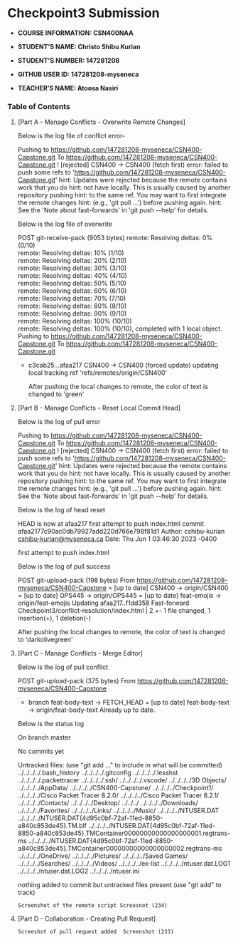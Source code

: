 # Checkpoint3 Submission

- **COURSE INFORMATION: CSN400NAA**
 
- **STUDENT’S NAME: Christo Shibu Kurian**

- **STUDENT'S NUMBER: 147281208**

- **GITHUB USER ID: 147281208-myseneca**

- **TEACHER’S NAME: Atoosa Nasiri**


### Table of Contents

1. [Part A - Manage Conflicts - Overwrite Remote Changes]
 
     Below is the log file of conflict error-

    Pushing to https://github.com/147281208-myseneca/CSN400-Capstone.git
To https://github.com/147281208-myseneca/CSN400-Capstone.git
 ! [rejected]        CSN400 -> CSN400 (fetch first)
error: failed to push some refs to 'https://github.com/147281208-myseneca/CSN400-Capstone.git'
hint: Updates were rejected because the remote contains work that you do
hint: not have locally. This is usually caused by another repository pushing
hint: to the same ref. You may want to first integrate the remote changes
hint: (e.g., 'git pull ...') before pushing again.
hint: See the 'Note about fast-forwards' in 'git push --help' for details.


    Below is the log file of overwrite


   POST git-receive-pack (9053 bytes)
remote: Resolving deltas:   0% (0/10)        
remote: Resolving deltas:  10% (1/10)        
remote: Resolving deltas:  20% (2/10)        
remote: Resolving deltas:  30% (3/10)        
remote: Resolving deltas:  40% (4/10)        
remote: Resolving deltas:  50% (5/10)        
remote: Resolving deltas:  60% (6/10)        
remote: Resolving deltas:  70% (7/10)        
remote: Resolving deltas:  80% (8/10)        
remote: Resolving deltas:  90% (9/10)        
remote: Resolving deltas: 100% (10/10)        
remote: Resolving deltas: 100% (10/10), completed with 1 local object.        
Pushing to https://github.com/147281208-myseneca/CSN400-Capstone.git
   To https://github.com/147281208-myseneca/CSN400-Capstone.git
    + c3cab25...afaa217 CSN400 -> CSN400 (forced update)
       updating local tracking ref 'refs/remotes/origin/CSN400'


       After pushing the local changes to remote, the color of text is changed to 'green'
  


2. [Part B - Manage Conflicts - Reset Local Commit Head]

      Below is the log of pull error 

      Pushing to https://github.com/147281208-myseneca/CSN400-Capstone.git
To https://github.com/147281208-myseneca/CSN400-Capstone.git
 ! [rejected]        CSN400 -> CSN400 (fetch first)
error: failed to push some refs to 'https://github.com/147281208-myseneca/CSN400-Capstone.git'
hint: Updates were rejected because the remote contains work that you do
hint: not have locally. This is usually caused by another repository pushing
hint: to the same ref. You may want to first integrate the remote changes
hint: (e.g., 'git pull ...') before pushing again.
hint: See the 'Note about fast-forwards' in 'git push --help' for details.


      Below is the log of head reset

    HEAD is now at afaa217 first attempt to push index.html
 commit afaa2177c90ac0db79927add220d766e798f81d1
 Author: cshibu-kurian <cshibu-kurian@myseneca.ca>
 Date:   Thu Jun 1 03:46:30 2023 -0400

    first attempt to push index.html


    Below is the log of pull success

    POST git-upload-pack (198 bytes)
 From https://github.com/147281208-myseneca/CSN400-Capstone
 = [up to date]      CSN400      -> origin/CSN400
 = [up to date]      OPS445      -> origin/OPS445
 = [up to date]      feat-emojis -> origin/feat-emojis
 Updating afaa217..f1dd358
 Fast-forward
  Checkpoint3/conflict-resolution/index.html | 2 +-
  1 file changed, 1 insertion(+), 1 deletion(-)


      After pushing the local changes to remote, the color of text is changed to 'darkolivegreen'



3. [Part C - Manage Conflicts - Merge Editor]

   Below is the log of pull conflict
      

      POST git-upload-pack (375 bytes)
     From https://github.com/147281208-myseneca/CSN400-Capstone
      * branch            feat-body-text -> FETCH_HEAD
      = [up to date]      feat-body-text -> origin/feat-body-text
     Already up to date.


     Below is the status log

     On branch master

     No commits yet

     Untracked files:
       (use "git add <file>..." to include in what will be committed)
	   ../../../../.bash_history
	   ../../../../.gitconfig
	   ../../../../.lesshst
	   ../../../../.packettracer
	   ../../../../.ssh/
	   ../../../../.vscode/
	   ../../../../3D Objects/
	   ../../../../AppData/
	   ../../../../CSN400-Capstone/
	   ../../../../Checkpoint1/
	   ../../../../Cisco Packet Tracer 8.2.0/
	   ../../../../Cisco Packet Tracer 8.2.1/
	   ../../../../Contacts/
	   ../../../../Desktop/
	   ../../../
	   ../../../../Downloads/
	   ../../../../Favorites/
	   ../../../../Links/
	   ../../../../Music/
	   ../../../../NTUSER.DAT
	   ../../../../NTUSER.DAT{4d95c0bf-72af-11ed-8850-a840c853de45}.TM.blf
	   ../../../../NTUSER.DAT{4d95c0bf-72af-11ed-8850-a840c853de45}.TMContainer00000000000000000001.regtrans-ms
	   ../../../../NTUSER.DAT{4d95c0bf-72af-11ed-8850-a840c853de45}.TMContainer00000000000000000002.regtrans-ms
	   ../../../../OneDrive/
	   ../../../../Pictures/
	   ../../../../Saved Games/
	   ../../../../Searches/
	   ../../../../Videos/
	   ../../../../ex-list
	   ../../../../ntuser.dat.LOG1
	   ../../../../ntuser.dat.LOG2
	   ../../../../ntuser.ini

     nothing added to commit but untracked files present (use "git add" to track)



       Screenshot of the remote script Screesnot (234)

  

4. [Part D - Collaboration - Creating Pull Request]

       Screeshot of pull request added  Screenshot (233)
